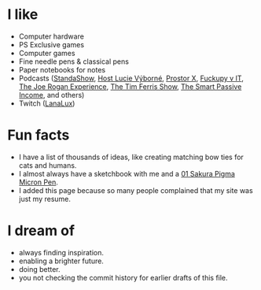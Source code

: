 # I like

- Computer hardware
- PS Exclusive games
- Computer games
- Fine needle pens & classical pens
- Paper notebooks for notes
- Podcasts ([StandaShow](https://www.standashow.cz/), [Host Lucie Výborné](https://radiozurnal.rozhlas.cz/host-lucie-vyborne-5997483), [Prostor X](https://www.reflex.cz/kategorie/7220/prostor-x), [Fuckupy v IT](https://open.spotify.com/show/0hdAwDbzypIu4xNSZllLyL), [The Joe Rogan Experience](https://open.spotify.com/show/4rOoJ6Egrf8K2IrywzwOMk), [The Tim Ferris Show](https://tim.blog/podcast/), [The Smart Passive Income](https://www.smartpassiveincome.com/shows/spi/), and others)
- Twitch ([LanaLux](https://www.youtube.com/channel/UCwxmPMKj69q8cWWBH-xUQ1w))

# Fun facts

- I have a list of thousands of ideas, like creating matching bow ties for cats and humans.
- I almost always have a sketchbook with me and a [01 Sakura Pigma Micron Pen](https://www.sakuraofamerica.com/product/pigma-micron/).
- I added this page because so many people complained that my site was just my resume.

# I dream of

- always finding inspiration.
- enabling a brighter future.
- doing better.
- you not checking the commit history for earlier drafts of this file.